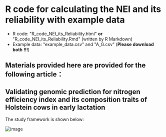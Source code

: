# R code for calculating the NEI and its reliability with example data

* R code:  "R_code_NEI_its_Reliability.html" **or** "R_code_NEI_its_Reliability.Rmd" (written by R Markdown)
* Example data: "example_data.csv" and "A_G.csv" (**Please download both !!!**)





## Materials provided here are provided for the following article：

## Validating genomic prediction for nitrogen efficiency index and its composition traits of Holstein cows in early lactation


The study framework is shown below:

![image](https://user-images.githubusercontent.com/55590706/201384742-f9f06d83-3e65-4c66-af52-ee56c1e97c19.png)

